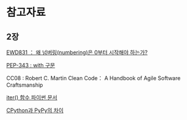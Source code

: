 # 참고자료

## 2장

[EWD831 ： 왜 넘버링(numbering)은 0부터 시작해야 하는가?](https://www.cs.utexas.edu/users/EWD/transcriptions/EWD08xx/EWD831.html)

[PEP-343 : with 구문](https://www.python.org/dev/peps/pep-0343/)

CC08 : Robert C. Martin Clean Code： A Handbook of Agile Software Craftsmanship

[iter() 함수 파이썬 문서](https://docs.python.Org/3/library/functions.html#iter)

[CPython과 PyPy의 차이](https：//pypy.readthedocs.io/en/latest/cpython_differences.html#subclasses—of—built—in—types)
